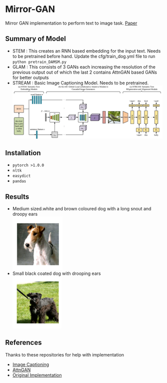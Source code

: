 # Mirror-GAN
Mirror GAN implementation to perform text to image task. [Paper](https://arxiv.org/pdf/1903.05854.pdf)
## Summary of Model
+ STEM : This creates an RNN based embedding for the input text. Needs to be pretrained before hand. Update the cfg/train_dog.yml file to run `python pretrain_DAMSM.py`
+ GLAM : This consists of 3 GANs each increasing the resolution of the previous output out of which the last 2 contains AttnGAN based GANs for better outputs
+ STREAM : Basic Image Captioning Model. Needs to be pretrained. 
![](images/framework.jpg) 

## Installation
+ `pytorch >1.0.0`
+ `nltk`
+ `easydict`
+ `pandas`

## Results
+ Medium sized.white and brown coloured dog with a long snout and droopy ears  
![](results/dog1.png)
+ Small black coated dog with drooping ears  
![](results/dog2.png)

## References
Thanks to these repositories for help with implementation
+ [Image Captioning](https://github.com/yunjey/pytorch-tutorial/tree/master/tutorials/03-advanced/image_captioning)
+ [AttnGAN](https://github.com/taoxugit/AttnGAN)
+ [Original Implementation](https://github.com/qiaott/MirrorGAN)
